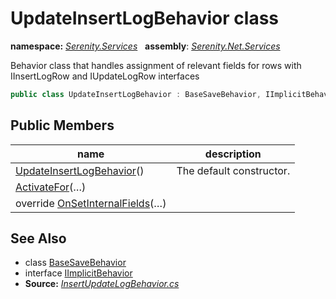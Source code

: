 # UpdateInsertLogBehavior class
**namespace:** *[Serenity.Services](../README.md#serenity.services-namespace)*   **assembly**: *[Serenity.Net.Services](../README.md)*

Behavior class that handles assignment of relevant fields for rows with IInsertLogRow and IUpdateLogRow interfaces

```csharp
public class UpdateInsertLogBehavior : BaseSaveBehavior, IImplicitBehavior
```

## Public Members

| name | description |
| --- | --- |
| [UpdateInsertLogBehavior](UpdateInsertLogBehavior/UpdateInsertLogBehavior.md)() | The default constructor. |
| [ActivateFor](UpdateInsertLogBehavior/ActivateFor.md)(…) |  |
| override [OnSetInternalFields](UpdateInsertLogBehavior/OnSetInternalFields.md)(…) |  |

## See Also

* class [BaseSaveBehavior](BaseSaveBehavior.md)
* interface [IImplicitBehavior](IImplicitBehavior.md)
* **Source:** *[InsertUpdateLogBehavior.cs](https://github.com/serenity-is/Serenity/blob/master/src/Serenity.Net.Services/RequestHandlers/IntegratedFeatures/InsertUpdateLog/InsertUpdateLogBehavior.cs)*